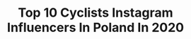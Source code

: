 ---
title: Top 10 Cyclists Instagram Influencers In Poland In 2020
description: >-
  Find top cyclists Instagram influencers in Poland in 2020. Most popular hashtags: #cyclist #cycling #rower #kolarstwo.
platform: Instagram
hits: 19
text_top: See the most popular Instagram profiles on inBeat.
text_bottom: Our database aggregates 19 Instagram influencers like this in Poland for you to work with.
profiles:
  - username: "cyclingmagic"
    fullname: >-
      Kamila Panasiuk | Photographer
    bio: >-
      📸Photomaker in @kamilapanasiuk.photostory Dogs🐕art🖌aviation✈lover Known as a cyclist 🚴‍♀️ Often just woman👱‍♀️💋 📩DM 📌32,Warsaw🇵🇱
    location: "Poland"
    followers: 18488
    engagement: 674
    commentsToLikes: 0.028661
    id: ck15q64s51aj50i19qkmzr63o
    verified: false
    hashtags: "#bicicleta, #cyclinglove, #cyclelikeagirl, #bike"
  - username: "wroblewski_cycling"
    fullname: >-
      ROBERT
    bio: >-
      🔷Amateur cyclist🔷Max Distance: 621 w 22h🔷Max Elevation: 8914 m. - #everesting 🔷photographer 🔷♈️Zapraszam do współpracy: ecdlpro@gmail.com 🔷
    location: "Poland"
    followers: 5283
    engagement: 1263
    commentsToLikes: 0.076675
    id: ckap4toip8tv80i78uv2uu0jc
    verified: false
    hashtags: "#cycling, #squares, #kolarzpo40, #trekemonda"
  - username: "ullalka"
    fullname: >-
      Urszula Łoś
    bio: >-
      Track Cyclist 🚴🏼‍♀️ Polish Champion 2010-2019 Track World Cup 2018🥉,2019🥉🥈🥇2020🥈 Four times Polish record holder ⛽️#GrupaSportowaOrlen 🏋️‍♀️#TrecTeam
    location: "Poland"
    followers: 6844
    engagement: 806
    commentsToLikes: 0.015493
    id: ck6tr432ywtdl0j715u93kevb
    verified: false
    hashtags: "#grupasportowaorlen, #trecnutrition, #motivation, #goodtime"
  - username: "agapatoka"
    fullname: >-
      Instruktorka kolarstwa
    bio: >-
      🔥 zawodniczka MTB 🚀szefowa szkółki kolarskiej @agapatoka_szkolka 🔧 o rower dba @abcsurf.pl ⛑ ambasadorka @abus_polska
    location: "Poland"
    followers: 10284
    engagement: 882
    commentsToLikes: 0.014117
    id: ck15uyozhp48n0i19bnthwv6o
    verified: false
    hashtags: "#wgorachjestwszystkocokocham, #oakley, #gory, #rowerowelove"
  - username: "thewisemanpl"
    fullname: >-
      The Wise Man
    bio: >-
      Freeride ⛷ Cycling 🚴‍♂️ Ski-touring 🎿 Poland 🇵🇱 ◾️ Member: @allblack.cc ◾️ #roadcycling #roadbike #freeride #skitouring #ski
    location: "Poland"
    followers: 18235
    engagement: 280
    commentsToLikes: 0.020332
    id: ck9wdwgzbhkus0j78uw8r6vpq
    verified: false
    hashtags: "#mountainbiking, #goral, #rowergo, #bicicleta"
  - username: "lewytrinuje"
    fullname: >-
      Maciej Lewandowski🇵🇱
    bio: >-
      🏃🏻🚴🏼🏊🏼 🏔 🗺⛷🍕 ⚡️1/4 2:02:19⚡️1/2 4:23:17 ⚡️IM 9:27:11 💥5K:18:00💥10K:36:18 💥HM:1:21:49💥M:2:57:27 -15% MACIEK15 @sunbarrel.pl -15% ALOHA @powergym_polska
    location: "Poland"
    followers: 10245
    engagement: 525
    commentsToLikes: 0.014600
    id: ckap2pxa0zt6l0i787gjwvisx
    verified: false
    hashtags: "#running, #trenazer, #tri, #bieganie"
  - username: "sportowapara"
    fullname: >-
      Sportowa Para
    bio: >-
      Rower 🚵🏾‍♂️🚵‍♀️ Golf 🏌️‍♂️🏌️‍♀️ Freeride ⛷⛷ Skitury 🎿🎿 Podróże małe i duże 🌏🌏🌏
    location: "Poland"
    followers: 18487
    engagement: 549
    commentsToLikes: 0.031118
    id: ck9wdvxldhia00j78rvzh52xc
    verified: false
    hashtags: "#bicycle, #legs, #rower, #mtblife"
  - username: "edyta_alenowicz"
    fullname: >-
      E Anna
    bio: >-
      Cycling🖤 🅰️mbasadorka @ekoicycling 🅰️mbasadorka @redlinecompl . Z kodem RL-EDYTA 15% 🅰️mbasadorka @teambodyicoach Drawsko Pom. 🇵🇱
    location: "Poland"
    followers: 27524
    engagement: 622
    commentsToLikes: 0.045472
    id: ck0u8saox86gc0i19693zgy9p
    verified: false
    hashtags: "#polskatakapiekna, #bnw, #trekbikes, #blueeyes"
  - username: "rungelika"
    fullname: >-
      Angelika- Running& Triathlon
    bio: >-
      🅄🄽🅄🅂🅄🄰🄻 🅆🄸🄵🄴🌺 🅼🅰🆁🅰🆃🅷🅾🅽 🅶🅸🆁🅻 🏃‍♀️ Triathlete💪💪💪 ˢᵗʳᵘᵍᵍˡⁱⁿᵍ ʷⁱᵗʰ ˡᵃᶜᵏ ᵒᶠ ᵗⁱᵐᵉ! ᴵ'ˡˡ ˢʰᵒʷ ᵗʰᵃᵗ ʸᵒᵘ ᶜᵃⁿ ᴶᵘˢᵗ ᵇᵉˡⁱᵉᵛᵉ🤩
    location: "Poland"
    followers: 5550
    engagement: 1002
    commentsToLikes: 0.064073
    id: ckaoqu60ckey50i78vzr7emer
    verified: false
    hashtags: "#fitbody, #runner, #runtoinspire, #inspiration"
  - username: "_michal_mikolajczak"
    fullname: >-
      Michał Mikołajczak
    bio: >-
      aktor fb: Michał Mikołajczak: Oficjalny profil 📩 tevtone@gmail.com
    location: "Poland"
    followers: 118441
    engagement: 497
    commentsToLikes: 0.009703
    id: ck5heg425sq6a0i11ytk5gqzm
    verified: true
    hashtags: "#boy, #sunday, #2020, #mazury"
---